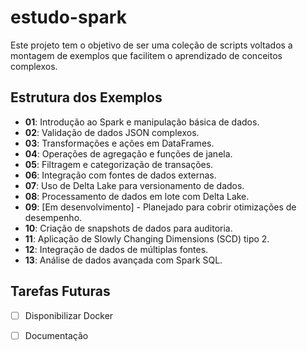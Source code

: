 # estudo-spark

Este projeto tem o objetivo de ser uma coleção de scripts voltados a montagem de exemplos que facilitem o aprendizado de conceitos complexos.

## Estrutura dos Exemplos

- **01**: Introdução ao Spark e manipulação básica de dados.
- **02**: Validação de dados JSON complexos.
- **03**: Transformações e ações em DataFrames.
- **04**: Operações de agregação e funções de janela.
- **05**: Filtragem e categorização de transações.
- **06**: Integração com fontes de dados externas.
- **07**: Uso de Delta Lake para versionamento de dados.
- **08**: Processamento de dados em lote com Delta Lake.
- **09**: [Em desenvolvimento] - Planejado para cobrir otimizações de desempenho.
- **10**: Criação de snapshots de dados para auditoria.
- **11**: Aplicação de Slowly Changing Dimensions (SCD) tipo 2.
- **12**: Integração de dados de múltiplas fontes.
- **13**: Análise de dados avançada com Spark SQL.

## Tarefas Futuras

- [ ] Disponibilizar Docker
- [ ] Documentação




